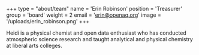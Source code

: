 +++
type = "about/team"
name = 'Erin Robinson'
position = 'Treasurer'
group = 'board'
weight = 2
email = 'erin@openaq.org'
image = '/uploads/erin_robinson.png'
+++

Heidi is a physical chemist and open data enthusiast who has conducted atmospheric science research and taught analytical and physical chemistry at liberal arts colleges. 